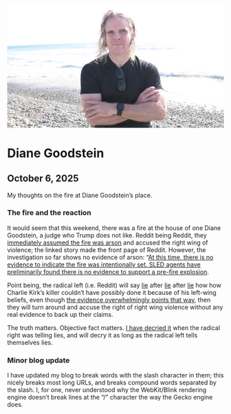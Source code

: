 ![blogpic](pics/2024-05-01.jpg)
# Diane Goodstein
## October 6, 2025

My thoughts on the fire at Diane Goodstein’s place.

### The fire and the reaction

It would seem that this weekend, there was a fire at the house of one
Diane Goodstein, a judge who Trump does not like. Reddit being Reddit,
they [immediately assumed the fire was arson](https://archive.ph/Bl57o)
and accused the right wing of violence; the linked story made the front
page of Reddit. However, the investigation so far shows no evidence of
arson: “[At this time, there is no evidence to indicate the fire was
intentionally set. SLED agents have preliminarily found there is no
evidence to support a pre-fire explosion](https://archive.ph/U9tjU).

Point being, the radical left (i.e. Reddit) will say
[lie](https://archive.today/20250913064810/https://old.reddit.com/r/BlueskySkeets/comments/1nf48w5/if_it_quacks_like_a_duck/)
after
[lie](https://archive.today/20250913064911/https://old.reddit.com/r/NoFilterNews/comments/1nf8fji/charlie_kirks_killer_tyler_robinson_raised_in_a/)
after
[lie](https://archive.today/20250921132303/https://old.reddit.com/r/politics/comments/1nm2owd/doj_cant_tie_suspected_kirk_killer_to_left_like/)
how how Charlie Kirk’s killer
couldn’t have possibly done it because of his
left-wing beliefs, even though [the evidence overwhelmingly points that
way](https://archive.today/20250917021133/https://www.usatoday.com/story/news/nation/2025/09/16/tyler-robinson-what-we-know-new-revelations-in-charlie-kirk-murder/86188463007/),
then they will turn around and accuse the right of right wing violence
without any real evidence to back up their claims.

The truth matters. Objective fact matters. [I have decried it](blog:20120814) 
when the radical right was telling lies, and will decry it as long as
the radical left tells themselves lies.

### Minor blog update

I have updated my blog to break words with the slash character in them;
this nicely breaks most long URLs, and breaks compound words separated
by the slash. I, for one, never understood why the WebKit/Blink rendering
engine doesn’t break lines at the “/” character the way the Gecko engine
does.
